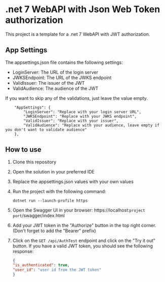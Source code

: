 # .net 7 WebAPI with Json Web Token authorization

This project is a template for a .net 7 WebAPI with JWT authorization.

## App Settings

The appsettings.json file contains the following settings:
* LoginServer: The URL of the login server
* JWKSEndpoint: The URL of the JWKS endpoint
* ValidIssuer: The issuer of the JWT
* ValidAudience: The audience of the JWT

If you want to skip any of the validations, just leave the value empty.

```
    "AppSettings": {
        "LoginServer": "Replace with your login server URL",
        "JWKSEndpoint": "Replace with your JWKS endpoint",
        "ValidIssuer": "Replace with your issuer",
        "ValidAudience": "Replace with your audience, leave empty if you don't want to validate audience"
    },
```

## How to use

1. Clone this repository
2. Open the solution in your preferred IDE
3. Replace the appsettings.json values with your own values
4. Run the project with the following command:

    ```dotnet run --launch-profile https``` 
5. Open the Swagger UI in your browser: https://localhost:`project port`/swagger/index.html
6. Add your JWT token in the "Authorize" button in the top right corner. (Don't forget to add the "Bearer" prefix)
7. Click on the `GET /api/AuthTest` endpoint and click on the "Try it out" button. If you have a valid JWT token, you should see the following response:

    ```json
    {
    "is_authenticated": true,
    "user_id": "user id from the JWT token"
    }
    ```
    